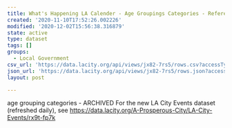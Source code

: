 ```yaml
---
title: What's Happening LA Calender - Age Groupings Categories - Reference - ARCHIVED
created: '2020-11-10T17:52:26.002226'
modified: '2020-12-02T15:56:38.316879'
state: active
type: dataset
tags: []
groups:
  - Local Government
csv_url: 'https://data.lacity.org/api/views/jx82-7rs5/rows.csv?accessType=DOWNLOAD'
json_url: 'https://data.lacity.org/api/views/jx82-7rs5/rows.json?accessType=DOWNLOAD'
layout: post

---
```

age grouping categories - ARCHIVED
For the new LA City Events dataset (refreshed daily), see https://data.lacity.org/A-Prosperous-City/LA-City-Events/rx9t-fp7k
